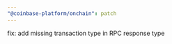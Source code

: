 ```yaml
---
"@coinbase-platform/onchain": patch
---
```


fix: add missing transaction type in RPC response type
